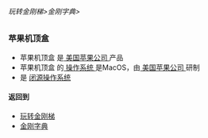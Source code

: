 ###### 玩转金刚梯>金刚字典>
### 苹果机顶盒

- 苹果机顶盒 是[ 美国苹果公司 ](https://zh.m.wikipedia.org/zh-cn/%E8%98%8B%E6%9E%9C%E5%85%AC%E5%8F%B8)产品
- 苹果机顶盒 的[ 操作系统 ](https://github.com/a2zitpro/web/blob/master/LadderFree/kkDictionary/OS.md)是MacOS，由[ 美国苹果公司 ](https://zh.m.wikipedia.org/zh-cn/%E8%98%8B%E6%9E%9C%E5%85%AC%E5%8F%B8)研制
- 是 [ 闭源操作系统 ](https://github.com/a2zitpro/web/blob/master/LadderFree/kkDictionary/OS_ClosedSourceOS.md)


#### 返回到
- [玩转金刚梯](https://github.com/a2zitpro/web/blob/master/LadderFree/A.md)
- [金刚字典](https://github.com/a2zitpro/web/blob/master/LadderFree/kkDictionary/KKDictionary.md)


